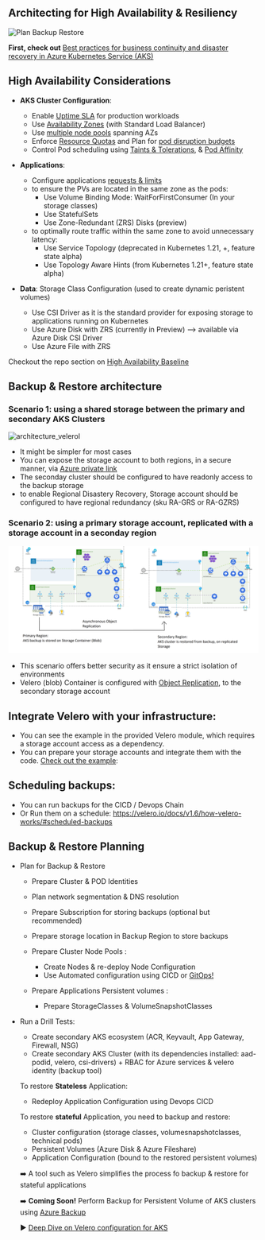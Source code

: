 ## Architecting for High Availability & Resiliency

![Plan Backup Restore](./media/plan_backup_restore.png)

**First, check out** [Best practices for business continuity and disaster recovery in Azure Kubernetes Service (AKS)](https://learn.microsoft.com/azure/aks/operator-best-practices-multi-region)

## High Availability Considerations


* **AKS Cluster Configuration**:
	- Enable [Uptime SLA](https://learn.microsoft.com/azure/aks/uptime-sla) for production workloads
	- Use [Availability Zones](https://learn.microsoft.com/azure/aks/availability-zones) (with Standard Load Balancer)
	- Use [multiple node pools](https://learn.microsoft.com/azure/aks/use-multiple-node-pools) spanning AZs
	- Enforce [Resource Quotas](https://learn.microsoft.com/azure/aks/operator-best-practices-scheduler#enforce-resource-quotas) and Plan for [pod disruption budgets](https://learn.microsoft.com/azure/aks/operator-best-practices-scheduler#plan-for-availability-using-pod-disruption-budgets)
	- Control Pod scheduling using [Taints & Tolerations](https://learn.microsoft.com/azure/aks/operator-best-practices-advanced-scheduler#provide-dedicated-nodes-using-taints-and-tolerations), & [Pod Affinity](https://learn.microsoft.com/azure/aks/operator-best-practices-advanced-scheduler#control-pod-scheduling-using-node-selectors-and-affinity)



* **Applications**: 
  - Configure applications [requests & limits](https://learn.microsoft.com/azure/aks/developer-best-practices-resource-management#define-pod-resource-requests-and-limits)
  - to ensure the PVs are located in the same zone as the pods:
     - Use Volume Binding Mode: WaitForFirstConsumer (In your storage classes)
     - Use StatefulSets
     - Use Zone-Redundant (ZRS) Disks (preview)
   - to optimally route traffic within the same zone to avoid unnecessary latency: 
      - Use Service Topology (deprecated in Kubernetes 1.21, +, feature state alpha)
      - Use Topology Aware Hints (from Kubernetes 1.21+, feature state alpha)


* **Data**: 
Storage Class Configuration (used to create dynamic peristent volumes)
	- Use CSI Driver as it is the standard provider for exposing storage to applications running on Kubernetes
	- Use Azure Disk with ZRS (currently in Preview) --> available via Azure Disk CSI Driver
	- Use Azure File with ZRS

Checkout the repo section on [High Availability Baseline](https://github.com/Azure/AKS-Landing-Zone-Accelerator/tree/velero-backup-restore/Scenarios/High-Availability-Baseline)

## Backup & Restore architecture

### Scenario 1: using a shared storage between the primary and secondary AKS Clusters
![architecture_velerol](./media/architecture_velero.png)

- It might be simpler for most cases
- You can expose the storage account to both regions, in a secure manner, via [Azure private link](https://learn.microsoft.com/azure/private-link/private-link-overview)
- The seconday cluster should be configured to have readonly access to the backup storage 
- to enable Regional Disastery Recovery, Storage account should be configured to have regional redundancy (sku RA-GRS or RA-GZRS)


### Scenario 2: using a primary storage account, replicated with a storage account in a seconday region
![aks-dr-regional](./media/aks-dr.png)

- This scenario offers better security as it ensure a strict isolation of environments
- Velero (blob) Container is configured with [Object Replication](https://learn.microsoft.com/azure/storage/blobs/object-replication-overview?tabs=powershell), to the secondary storage account 


## Integrate Velero with your infrastructure:
- You can see the example in the provided Velero module, which requires a storage account access as a dependency. 
- You can prepare your storage accounts and integrate them with the code. [Check out the example](./velero_terraform_sample#using-the-module): 

## Scheduling backups:
- You can run backups for the CICD / Devops Chain 
- Or Run them on a schedule: https://velero.io/docs/v1.6/how-velero-works/#scheduled-backups


## Backup & Restore Planning

* Plan for Backup & Restore
	-  Prepare Cluster & POD Identities
	- Plan network segmentation & DNS resolution
	- Prepare Subscription for storing backups (optional but recommended)
	- Prepare storage location in Backup Region to store backups

	- Prepare Cluster Node Pools :
	  - Create Nodes & re-deploy Node Configuration
	  - Use Automated configuration using CICD or [GitOps!](https://learn.microsoft.com/azure/azure-arc/kubernetes/conceptual-gitops-flux2)


	-  Prepare Applications Persistent volumes : 
	  	-  Prepare StorageClasses & VolumeSnapshotClasses 

* Run a Drill Tests:
	* Create secondary AKS ecosystem (ACR, Keyvault, App Gateway, Firewall, NSG)
	* Create secondary AKS Cluster (with its dependencies installed: aad-podid, velero, csi-drivers) + RBAC for Azure services & velero identity (backup tool)

	To restore **Stateless** Application: 
	* Redeploy Application Configuration using Devops CICD

	To restore **stateful** Application, you need to backup and restore:
	* Cluster configuration (storage classes, volumesnapshotclasses, technical pods)
	*  Persistent Volumes (Azure Disk & Azure Fileshare)
	*  Application Configuration (bound to the restored persistent volumes)
	
	➡️ A tool such as Velero simplifies the process fo backup & restore for stateful applications
	
	➡️ **Coming Soon!** Perform Backup for Persistent Volume of AKS clusters using [Azure Backup](https://azure.microsoft.com/updates/akspvbackupprivatepreview/)
	
	:arrow_forward: [Deep Dive on Velero configuration for AKS](./velero_terraform_sample)




